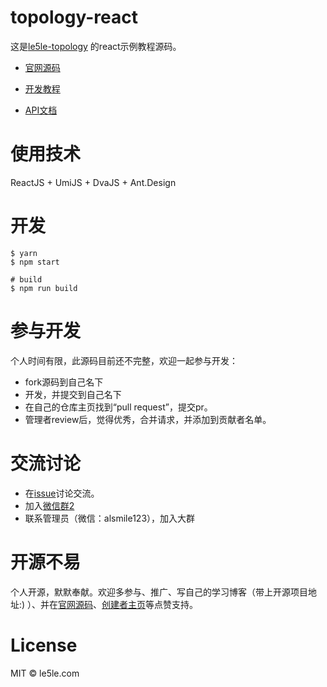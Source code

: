# topology-react

这是[le5le-topology](http://topology.le5le.com) 的react示例教程源码。

- [官网源码](https://github.com/le5le-com/topology)

- [开发教程](https://juejin.im/post/5dcc074151882559c8061905)
- [API文档](https://www.yuque.com/alsmile/topology)


# 使用技术

ReactJS + UmiJS + DvaJS + Ant.Design

# 开发

```
$ yarn
$ npm start

# build
$ npm run build

```

# 参与开发

个人时间有限，此源码目前还不完整，欢迎一起参与开发：  

- fork源码到自己名下
- 开发，并提交到自己名下
- 在自己的仓库主页找到“pull request”，提交pr。
- 管理者review后，觉得优秀，合并请求，并添加到贡献者名单。

# 交流讨论 

- 在[issue](https://github.com/le5le-com/topology-react/issues)讨论交流。
- 加入[微信群2](http://topology.le5le.com/assets/img/topology_wechat2.jpg)
- 联系管理员（微信：alsmile123），加入大群

# 开源不易

个人开源，默默奉献。欢迎多参与、推广、写自己的学习博客（带上开源项目地址:) ）、并在[官网源码](https://github.com/le5le-com/topology)、[创建者主页](https://juejin.im/user/58b1336c570c3500696559f8)等点赞支持。

# License

MIT © le5le.com
